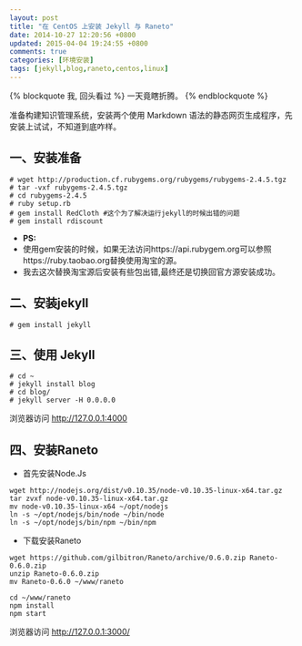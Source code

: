 ```yaml
---
layout: post
title: "在 CentOS 上安装 Jekyll 与 Raneto"
date: 2014-10-27 ‏‎12:20:56 +0800
updated: 2015-04-04 19:24:55 +0800
comments: true
categories: [环境安装]
tags: [jekyll,blog,raneto,centos,linux]
---
```


{% blockquote 我, 回头看过 %}
一天竟瞎折腾。
{% endblockquote %}


准备构建知识管理系统，安装两个使用 Markdown 语法的静态网页生成程序，先安装上试试，不知道到底咋样。

<!--more-->

## 一、安装准备 ##

```
# wget http://production.cf.rubygems.org/rubygems/rubygems-2.4.5.tgz
# tar -vxf rubygems-2.4.5.tgz
# cd rubygems-2.4.5
# ruby setup.rb
# gem install RedCloth #这个为了解决运行jekyll的时候出错的问题
# gem install rdiscount
```

- **PS:**
- 使用gem安装的时候，如果无法访问https://api.rubygem.org可以参照https://ruby.taobao.org替换使用淘宝的源。
- 我去这次替换淘宝源后安装有些包出错,最终还是切换回官方源安装成功。

## 二、安装jekyll ##

```
# gem install jekyll
```

## 三、使用 Jekyll ##

```
# cd ~
# jekyll install blog
# cd blog/
# jekyll server -H 0.0.0.0
```

浏览器访问 http://127.0.0.1:4000

## 四、安装Raneto ##

- 首先安装Node.Js

```
wget http://nodejs.org/dist/v0.10.35/node-v0.10.35-linux-x64.tar.gz
tar zvxf node-v0.10.35-linux-x64.tar.gz
mv node-v0.10.35-linux-x64 ~/opt/nodejs
ln -s ~/opt/nodejs/bin/node ~/bin/node
ln -s ~/opt/nodejs/bin/npm ~/bin/npm
```

- 下载安装Raneto

```
wget https://github.com/gilbitron/Raneto/archive/0.6.0.zip Raneto-0.6.0.zip
unzip Raneto-0.6.0.zip
mv Raneto-0.6.0 ~/www/raneto

cd ~/www/raneto
npm install
npm start
```

浏览器访问 http://127.0.0.1:3000/
